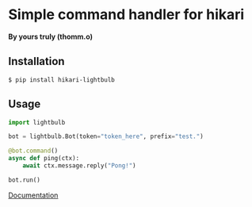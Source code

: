 # Simple command handler for hikari
**By yours truly (thomm.o)**

## Installation

`$ pip install hikari-lightbulb`

## Usage

```python
import lightbulb

bot = lightbulb.Bot(token="token_here", prefix="test.")

@bot.command()
async def ping(ctx):
    await ctx.message.reply("Pong!")

bot.run()
```

[Documentation](https://tandemdude.gitlab.io/lightbulb)